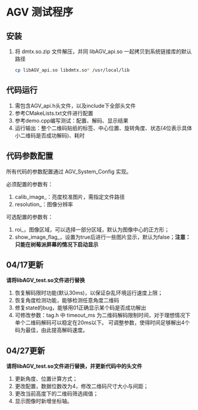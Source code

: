# AGV 测试程序



## 安装

1. 将 dmtx.so.zip 文件解压，并同 libAGV_api.so 一起拷贝到系统链接库的默认路径

   ```bash
   cp libAGV_api.so libdmtx.so* /usr/local/lib
   ```

## 代码运行

1. 需包含AGV_api.h头文件，以及include下全部头文件
2. 参考CMakeLists.txt文件进行配置
3. 参考demo.cpp编写测试：配置、解码、显示结果
4. 运行输出：整个二维码贴纸的标签、中心位置、旋转角度、状态(4位表示具体小二维码是否成功解码)、耗时


## 代码参数配置

所有代码的参数配置通过 AGV_System_Config 实现。

必须配置的参数有：
1. calib_image_：亮度校准图片，需指定文件路径
2. resolution_：图像分辨率


可选配置的参数有：
1. roi_，图像区域，可以选择一部分区域，默认为图像中心的正方形；
2. show_image_flag_，设置为true后进行一些图片显示，默认为false；**注意：只能在树莓派屏幕的情况下启动显示**



## 04/17更新
**请将libAGV_test.so文件进行替换**
1. 恢复解码限时功能(默认30ms)，以保证杂乱环境运行速度上限；
2. 恢复角度检测功能，能够检测任意角度二维码
3. 修复state的bug，能够用01正确显示某个码是否成功解出
3. 可修改参数：tag.h 中 timeout_ms 为二维码解码限制时间，对于理想情况下单个二维码解码可以稳定在20ms以下。
可调整参数，使得时间足够解出4个码为最佳，由此提高解码速度。

## 04/27更新
**请将libAGV_test.so文件进行替换，并更新代码中的头文件**
1. 更新角度、位置计算方式；
2. 更改配置，数据位数改为4，修改二维码尺寸大小与间距；
3. 更改当前高度下的二维码筛选阈值；
4. 显示图像时新增坐标轴。
